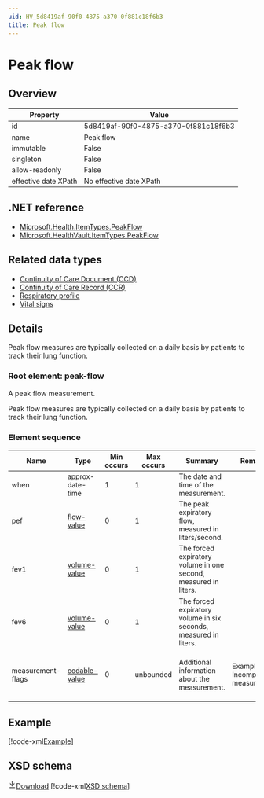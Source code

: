 ```yaml
---
uid: HV_5d8419af-90f0-4875-a370-0f881c18f6b3
title: Peak flow
---
```


# Peak flow

## Overview

Property|Value
---|---
id|5d8419af-90f0-4875-a370-0f881c18f6b3
name|Peak flow
immutable|False
singleton|False
allow-readonly|False
effective date XPath|No effective date XPath

## .NET reference
- [Microsoft.Health.ItemTypes.PeakFlow](https://docs.microsoft.com/dotnet/api/microsoft.health.itemtypes.peakflow)
- [Microsoft.HealthVault.ItemTypes.PeakFlow](https://docs.microsoft.com/dotnet/api/microsoft.healthvault.itemtypes.peakflow)

## Related data types

- [Continuity of Care Document (CCD)](xref:HV_9c48a2b8-952c-4f5a-935d-f3292326bf54)
- [Continuity of Care Record (CCR)](xref:HV_1e1ccbfc-a55d-4d91-8940-fa2fbf73c195)
- [Respiratory profile](xref:HV_5fd15cb7-b717-4b1c-89e0-1dbcf7f815dd)
- [Vital signs](xref:HV_73822612-C15F-4B49-9E65-6AF369E55C65)

## Details
Peak flow measures are typically collected on a daily basis by patients to track their lung function.

<a name='peak-flow'></a>

### Root element: peak-flow

A peak flow measurement.

Peak flow measures are typically collected on a daily basis by patients to track their lung function.

### Element sequence

Name|Type|Min occurs|Max occurs|Summary|Remarks|Preferred Vocabulary
---|---|---|---|---|---|---
when|approx-date-time|1|1|The date and time of the measurement.||
pef|[flow-value](xref:HV_3e730686-781f-4616-aa0d-817bba8eb141#flow-value)|0|1|The peak expiratory flow, measured in liters/second.||
fev1|[volume-value](xref:HV_3e730686-781f-4616-aa0d-817bba8eb141#volume-value)|0|1|The forced expiratory volume in one second, measured in liters.||
fev6|[volume-value](xref:HV_3e730686-781f-4616-aa0d-817bba8eb141#volume-value)|0|1|The forced expiratory volume in six seconds, measured in liters.||
measurement-flags|[codable-value](xref:HV_3e730686-781f-4616-aa0d-817bba8eb141#codable-value)|0|unbounded|Additional information about the measurement.|Examples: Incomplete measurement.|Contact the HealthVault team to help define this vocabulary.

## Example
[!code-xml[Example](sample-xml/5d8419af-90f0-4875-a370-0f881c18f6b3.xml)]

## XSD schema
[![Download](/healthvault/images/download.png)Download](xsd/peak-flow.xsd)
[!code-xml[XSD schema](xsd/peak-flow.xsd)]
